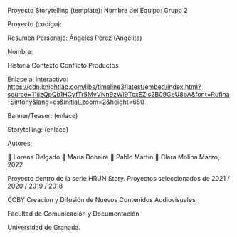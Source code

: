 Proyecto Storytelling (template):
Nombre del Equipo: Grupo 2

Proyecto (código):

Resumen
Personaje: Ángeles Pérez (Angelita)


Nombre:

Historia
Contexto
Conflicto
Productos

Enlace al interactivo: https://cdn.knightlab.com/libs/timeline3/latest/embed/index.html?source=11ijzQpQb1HCyfTr5MvVNn9zWl9TcxEZls2B09GeU8bA&font=Rufina-Sintony&lang=es&initial_zoom=2&height=650

Banner/Teaser: (enlace)

Storytelling: (enlace)



Autores:

👩 Lorena Delgado
👩 María Donaire
👨 Pablo Martín
👩 Clara Molina
Marzo, 2022

Proyecto dentro de la serie HRUN Story. Proyectos seleccionados de 2021 / 2020 / 2019 / 2018

CCBY Creacion y Difusión de Nuevos Contenidos Audiovisuales

Facultad de Comunicación y Documentación

Universidad de Granada. 
